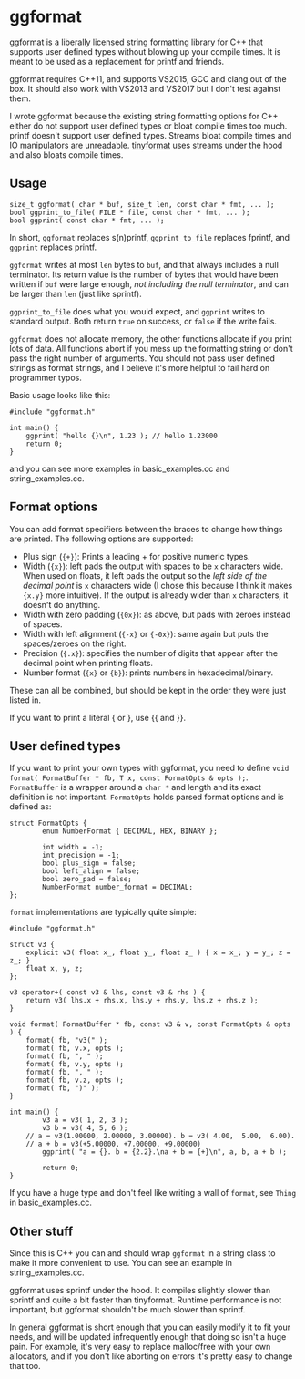 # ggformat

ggformat is a liberally licensed string formatting library for C++ that
supports user defined types without blowing up your compile times. It is
meant to be used as a replacement for printf and friends.

ggformat requires C++11, and supports VS2015, GCC and clang out of the
box. It should also work with VS2013 and VS2017 but I don't test against
them.

[tinyformat]: https://github.com/c42f/tinyformat

I wrote ggformat because the existing string formatting options for C++
either do not support user defined types or bloat compile times too
much. printf doesn't support user defined types. Streams bloat compile
times and IO manipulators are unreadable. [tinyformat](tinyformat) uses
streams under the hood and also bloats compile times.


## Usage

```
size_t ggformat( char * buf, size_t len, const char * fmt, ... );
bool ggprint_to_file( FILE * file, const char * fmt, ... );
bool ggprint( const char * fmt, ... );
```

In short, `ggformat` replaces s(n)printf, `ggprint_to_file` replaces
fprintf, and `ggprint` replaces printf.

`ggformat` writes at most `len` bytes to `buf`, and that always includes
a null terminator. Its return value is the number of bytes that would
have been written if `buf` were large enough, _not including the null
terminator_, and can be larger than `len` (just like sprintf).

`ggprint_to_file` does what you would expect, and `ggprint` writes to
standard output. Both return `true` on success, or `false` if the write
fails.

`ggformat` does not allocate memory, the other functions allocate if you
print lots of data. All functions abort if you mess up the formatting
string or don't pass the right number of arguments. You should not pass
user defined strings as format strings, and I believe it's more helpful
to fail hard on programmer typos.
	
Basic usage looks like this:

```
#include "ggformat.h"

int main() {
	ggprint( "hello {}\n", 1.23 ); // hello 1.23000
	return 0;
}
```

and you can see more examples in basic_examples.cc and
string_examples.cc.


## Format options

You can add format specifiers between the braces to change how things
are printed. The following options are supported:

- Plus sign (`{+}`): Prints a leading + for positive numeric types.
- Width (`{x}`): left pads the output with spaces to be `x` characters
  wide. When used on floats, it left pads the output so the _left side
  of the decimal point_ is `x` characters wide (I chose this because I
  think it makes `{x.y}` more intuitive). If the output is already wider
  than `x` characters, it doesn't do anything.
- Width with zero padding (`{0x}`): as above, but pads with zeroes
  instead of spaces.
- Width with left alignment (`{-x}` or `{-0x}`): same again but puts the
  spaces/zeroes on the right.
- Precision (`{.x}`): specifies the number of digits that appear after
  the decimal point when printing floats.
- Number format (`{x}` or `{b}`): prints numbers in hexadecimal/binary.

These can all be combined, but should be kept in the order they were
just listed in.

If you want to print a literal { or }, use {{ and }}.


## User defined types

If you want to print your own types with ggformat, you need to define
`void format( FormatBuffer * fb, T x, const FormatOpts & opts );`.
`FormatBuffer` is a wrapper around a `char *` and length and its exact
definition is not important. `FormatOpts` holds parsed format options
and is defined as:

```
struct FormatOpts {
        enum NumberFormat { DECIMAL, HEX, BINARY };

        int width = -1;
        int precision = -1;
        bool plus_sign = false;
        bool left_align = false;
        bool zero_pad = false;
        NumberFormat number_format = DECIMAL;
};
```

`format` implementations are typically quite simple:

```
#include "ggformat.h"

struct v3 {
	explicit v3( float x_, float y_, float z_ ) { x = x_; y = y_; z = z_; }
	float x, y, z;
};

v3 operator+( const v3 & lhs, const v3 & rhs ) {
	return v3( lhs.x + rhs.x, lhs.y + rhs.y, lhs.z + rhs.z );
}

void format( FormatBuffer * fb, const v3 & v, const FormatOpts & opts ) {
	format( fb, "v3(" );
	format( fb, v.x, opts );
	format( fb, ", " );
	format( fb, v.y, opts );
	format( fb, ", " );
	format( fb, v.z, opts );
	format( fb, ")" );
}

int main() {
        v3 a = v3( 1, 2, 3 );
        v3 b = v3( 4, 5, 6 );
	// a = v3(1.00000, 2.00000, 3.00000). b = v3( 4.00,  5.00,  6.00).
	// a + b = v3(+5.00000, +7.00000, +9.00000)
        ggprint( "a = {}. b = {2.2}.\na + b = {+}\n", a, b, a + b );

        return 0;
}
```

If you have a huge type and don't feel like writing a wall of `format`,
see `Thing` in basic_examples.cc.


## Other stuff

Since this is C++ you can and should wrap `ggformat` in a string class
to make it more convenient to use. You can see an example in
string_examples.cc.

ggformat uses sprintf under the hood. It compiles slightly slower than
sprintf and quite a bit faster than tinyformat. Runtime performance is
not important, but ggformat shouldn't be much slower than sprintf.

In general ggformat is short enough that you can easily modify it to fit
your needs, and will be updated infrequently enough that doing so isn't
a huge pain. For example, it's very easy to replace malloc/free with
your own allocators, and if you don't like aborting on errors it's
pretty easy to change that too.

